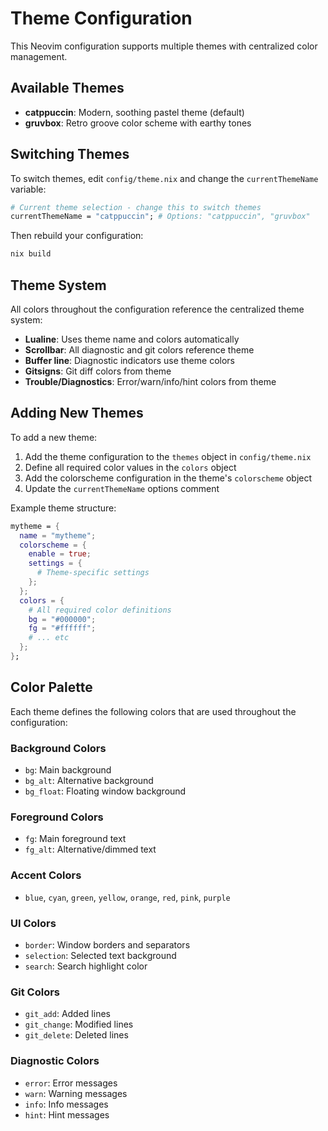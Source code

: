 # Theme Configuration

This Neovim configuration supports multiple themes with centralized color management.

## Available Themes

- **catppuccin**: Modern, soothing pastel theme (default)
- **gruvbox**: Retro groove color scheme with earthy tones

## Switching Themes

To switch themes, edit `config/theme.nix` and change the `currentThemeName` variable:

```nix
# Current theme selection - change this to switch themes
currentThemeName = "catppuccin"; # Options: "catppuccin", "gruvbox"
```

Then rebuild your configuration:

```bash
nix build
```

## Theme System

All colors throughout the configuration reference the centralized theme system:

- **Lualine**: Uses theme name and colors automatically
- **Scrollbar**: All diagnostic and git colors reference theme
- **Buffer line**: Diagnostic indicators use theme colors  
- **Gitsigns**: Git diff colors from theme
- **Trouble/Diagnostics**: Error/warn/info/hint colors from theme

## Adding New Themes

To add a new theme:

1. Add the theme configuration to the `themes` object in `config/theme.nix`
2. Define all required color values in the `colors` object
3. Add the colorscheme configuration in the theme's `colorscheme` object
4. Update the `currentThemeName` options comment

Example theme structure:

```nix
mytheme = {
  name = "mytheme";
  colorscheme = {
    enable = true;
    settings = {
      # Theme-specific settings
    };
  };
  colors = {
    # All required color definitions
    bg = "#000000";
    fg = "#ffffff";
    # ... etc
  };
};
```

## Color Palette

Each theme defines the following colors that are used throughout the configuration:

### Background Colors
- `bg`: Main background
- `bg_alt`: Alternative background  
- `bg_float`: Floating window background

### Foreground Colors
- `fg`: Main foreground text
- `fg_alt`: Alternative/dimmed text

### Accent Colors
- `blue`, `cyan`, `green`, `yellow`, `orange`, `red`, `pink`, `purple`

### UI Colors
- `border`: Window borders and separators
- `selection`: Selected text background
- `search`: Search highlight color

### Git Colors
- `git_add`: Added lines
- `git_change`: Modified lines
- `git_delete`: Deleted lines

### Diagnostic Colors
- `error`: Error messages
- `warn`: Warning messages
- `info`: Info messages
- `hint`: Hint messages